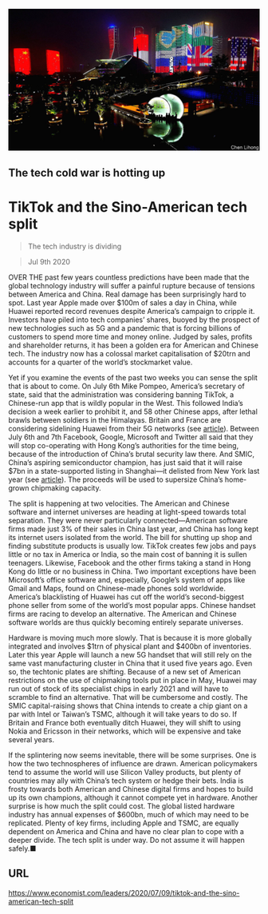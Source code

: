 ![](./images/20200711_LDP502.jpg)

## The tech cold war is hotting up

# TikTok and the Sino-American tech split

> The tech industry is dividing

> Jul 9th 2020

OVER THE past few years countless predictions have been made that the global technology industry will suffer a painful rupture because of tensions between America and China. Real damage has been surprisingly hard to spot. Last year Apple made over $100m of sales a day in China, while Huawei reported record revenues despite America’s campaign to cripple it. Investors have piled into tech companies’ shares, buoyed by the prospect of new technologies such as 5G and a pandemic that is forcing billions of customers to spend more time and money online. Judged by sales, profits and shareholder returns, it has been a golden era for American and Chinese tech. The industry now has a colossal market capitalisation of $20trn and accounts for a quarter of the world’s stockmarket value.

Yet if you examine the events of the past two weeks you can sense the split that is about to come. On July 6th Mike Pompeo, America’s secretary of state, said that the administration was considering banning TikTok, a Chinese-run app that is wildly popular in the West. This followed India’s decision a week earlier to prohibit it, and 58 other Chinese apps, after lethal brawls between soldiers in the Himalayas. Britain and France are considering sidelining Huawei from their 5G networks (see [article](https://www.economist.com//britain/2020/07/11/a-ban-on-huawei-further-worsens-britains-relations-with-china)). Between July 6th and 7th Facebook, Google, Microsoft and Twitter all said that they will stop co-operating with Hong Kong’s authorities for the time being, because of the introduction of China’s brutal security law there. And SMIC, China’s aspiring semiconductor champion, has just said that it will raise $7bn in a state-supported listing in Shanghai—it delisted from New York last year (see [article](https://www.economist.com//business/2020/07/11/why-smic-is-surging)). The proceeds will be used to supersize China’s home-grown chipmaking capacity.

The split is happening at two velocities. The American and Chinese software and internet universes are heading at light-speed towards total separation. They were never particularly connected—American software firms made just 3% of their sales in China last year, and China has long kept its internet users isolated from the world. The bill for shutting up shop and finding substitute products is usually low. TikTok creates few jobs and pays little or no tax in America or India, so the main cost of banning it is sullen teenagers. Likewise, Facebook and the other firms taking a stand in Hong Kong do little or no business in China. Two important exceptions have been Microsoft’s office software and, especially, Google’s system of apps like Gmail and Maps, found on Chinese-made phones sold worldwide. America’s blacklisting of Huawei has cut off the world’s second-biggest phone seller from some of the world’s most popular apps. Chinese handset firms are racing to develop an alternative. The American and Chinese software worlds are thus quickly becoming entirely separate universes.

Hardware is moving much more slowly. That is because it is more globally integrated and involves $1trn of physical plant and $400bn of inventories. Later this year Apple will launch a new 5G handset that will still rely on the same vast manufacturing cluster in China that it used five years ago. Even so, the techtonic plates are shifting. Because of a new set of American restrictions on the use of chipmaking tools put in place in May, Huawei may run out of stock of its specialist chips in early 2021 and will have to scramble to find an alternative. That will be cumbersome and costly. The SMIC capital-raising shows that China intends to create a chip giant on a par with Intel or Taiwan’s TSMC, although it will take years to do so. If Britain and France both eventually ditch Huawei, they will shift to using Nokia and Ericsson in their networks, which will be expensive and take several years.

If the splintering now seems inevitable, there will be some surprises. One is how the two technospheres of influence are drawn. American policymakers tend to assume the world will use Silicon Valley products, but plenty of countries may ally with China’s tech system or hedge their bets. India is frosty towards both American and Chinese digital firms and hopes to build up its own champions, although it cannot compete yet in hardware. Another surprise is how much the split could cost. The global listed hardware industry has annual expenses of $600bn, much of which may need to be replicated. Plenty of key firms, including Apple and TSMC, are equally dependent on America and China and have no clear plan to cope with a deeper divide. The tech split is under way. Do not assume it will happen safely.■

## URL

https://www.economist.com/leaders/2020/07/09/tiktok-and-the-sino-american-tech-split
